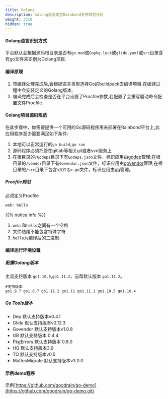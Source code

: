 ```yaml
---
title: Golang
description: Golang语言类型Rainbond支持规范介绍
weight: 3310
hidden: true
---
```


#### Golang语言识别方式
平台默认会根据源码根目录是否有`go.mod`或`Gopkg.lock`或`glide.yaml`或`src`目录含有go文件来识别为Golang项目.

#### 编译原理

1. 预编译处理完成后,会根据语言类型选择Go的buildpack去编译项目.在编译过程中会安装定义的Golang版本;
2. 编译完成后会检查是否在平台设置了Procfile参数,若配置了会重写启动命令配置文件Procfile.

#### Golang项目源码规范

在此步骤中，你需要提供一个可用的Go源码程序用来部署在Rainbond平台上,此应用程序至少需要满足如下条件:

1. 本地可以正常运行的`go build`,`go run`
2. 源码程序必须托管在gitlab等相关git或者svn服务上
3. 在根目录的`/Godeps`目录下有`Godeps.json`文件，标识应用由[godep](https://devcenter.heroku.com/articles/go-dependencies-via-godep)管理;在根目录的`/vendor`目录下有`Govendor.json`文件，标识应用由[govendor](https://devcenter.heroku.com/articles/go-dependencies-via-govendor)管理;在根目录的`/src`目录下包含`<文件名>.go`文件，标识应用由[gb](https://devcenter.heroku.com/articles/go-dependencies-via-gb)管理。

##### Procfile规范

必须定义Procfile

```bash
web: hello
```

{{% notice info %}}
1. `web:`和`hello`之间有一个空格
2. 文件结尾不能包含特殊字符
3. `hello`为编译后的二进制


#### 编译运行环境设置

##### 配置Golang版本

主流支持版本 `go1.10.5`,`go1.11.2`，云帮默认版本 `go1.11.2`。

```
#支持版本 
go1.9.7 go1.8.7 go1.11.2 go1.11 go1.11.1 go1.10.5 go1.10.4
```

##### Go Tools版本

- Dep
  默认支持版本v0.4.1
- Glide
  默认支持版本v0.12.3
- Govendor
  默认支持版本v1.0.8
- GB
  默认支持版本 0.4.4
- PkgErrors
  默认支持版本 0.8.0
- HG
  默认支持版本3.9
- TQ 
  默认支持版本v0.5
- MattesMigrate
  默认支持版本v3.0.0

#### 示例demo程序

示例[https://github.com/goodrain/go-demo](https://github.com/goodrain/go-demo.git)
